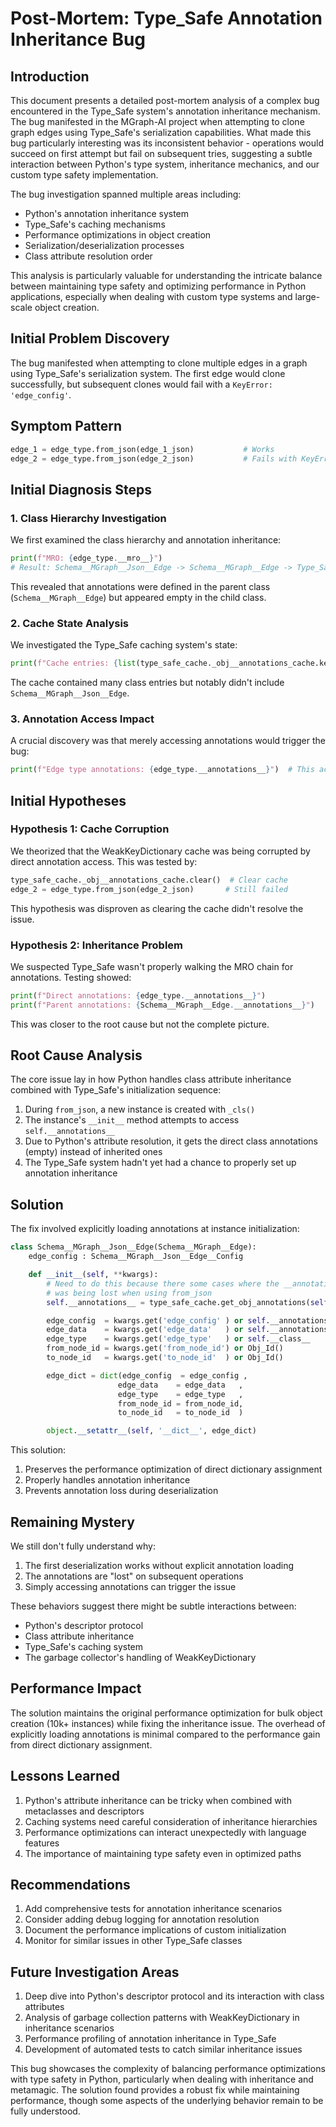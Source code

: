 # Post-Mortem: Type_Safe Annotation Inheritance Bug

## Introduction
This document presents a detailed post-mortem analysis of a complex bug encountered in the Type_Safe system's annotation inheritance mechanism. The bug manifested in the MGraph-AI project when attempting to clone graph edges using Type_Safe's serialization capabilities. What made this bug particularly interesting was its inconsistent behavior - operations would succeed on first attempt but fail on subsequent tries, suggesting a subtle interaction between Python's type system, inheritance mechanics, and our custom type safety implementation.

The bug investigation spanned multiple areas including:
- Python's annotation inheritance system
- Type_Safe's caching mechanisms
- Performance optimizations in object creation
- Serialization/deserialization processes
- Class attribute resolution order

This analysis is particularly valuable for understanding the intricate balance between maintaining type safety and optimizing performance in Python applications, especially when dealing with custom type systems and large-scale object creation.

## Initial Problem Discovery
The bug manifested when attempting to clone multiple edges in a graph using Type_Safe's serialization system. The first edge would clone successfully, but subsequent clones would fail with a `KeyError: 'edge_config'`.

## Symptom Pattern
```python
edge_1 = edge_type.from_json(edge_1_json)           # Works
edge_2 = edge_type.from_json(edge_2_json)           # Fails with KeyError: 'edge_config'
```

## Initial Diagnosis Steps

### 1. Class Hierarchy Investigation
We first examined the class hierarchy and annotation inheritance:
```python
print(f"MRO: {edge_type.__mro__}")
# Result: Schema__MGraph__Json__Edge -> Schema__MGraph__Edge -> Type_Safe -> object
```

This revealed that annotations were defined in the parent class (`Schema__MGraph__Edge`) but appeared empty in the child class.

### 2. Cache State Analysis
We investigated the Type_Safe caching system's state:
```python
print(f"Cache entries: {list(type_safe_cache._obj__annotations_cache.keys())}")
```

The cache contained many class entries but notably didn't include `Schema__MGraph__Json__Edge`.

### 3. Annotation Access Impact
A crucial discovery was that merely accessing annotations would trigger the bug:
```python
print(f"Edge type annotations: {edge_type.__annotations__}")  # This access would cause subsequent operations to fail
```

## Initial Hypotheses

### Hypothesis 1: Cache Corruption
We theorized that the WeakKeyDictionary cache was being corrupted by direct annotation access. This was tested by:
```python
type_safe_cache._obj__annotations_cache.clear()  # Clear cache
edge_2 = edge_type.from_json(edge_2_json)       # Still failed
```

This hypothesis was disproven as clearing the cache didn't resolve the issue.

### Hypothesis 2: Inheritance Problem
We suspected Type_Safe wasn't properly walking the MRO chain for annotations. Testing showed:
```python
print(f"Direct annotations: {edge_type.__annotations__}")                 # Empty {}
print(f"Parent annotations: {Schema__MGraph__Edge.__annotations__}")      # Contains expected annotations
```

This was closer to the root cause but not the complete picture.

## Root Cause Analysis
The core issue lay in how Python handles class attribute inheritance combined with Type_Safe's initialization sequence:

1. During `from_json`, a new instance is created with `_cls()`
2. The instance's `__init__` method attempts to access `self.__annotations__`
3. Due to Python's attribute resolution, it gets the direct class annotations (empty) instead of inherited ones
4. The Type_Safe system hadn't yet had a chance to properly set up annotation inheritance

## Solution
The fix involved explicitly loading annotations at instance initialization:

```python
class Schema__MGraph__Json__Edge(Schema__MGraph__Edge):
    edge_config : Schema__MGraph__Json__Edge__Config           

    def __init__(self, **kwargs):
        # Need to do this because there some cases where the __annotations__ 
        # was being lost when using from_json
        self.__annotations__ = type_safe_cache.get_obj_annotations(self)  

        edge_config  = kwargs.get('edge_config' ) or self.__annotations__['edge_config']()
        edge_data    = kwargs.get('edge_data'   ) or self.__annotations__['edge_data'  ]()
        edge_type    = kwargs.get('edge_type'   ) or self.__class__
        from_node_id = kwargs.get('from_node_id') or Obj_Id()
        to_node_id   = kwargs.get('to_node_id'  ) or Obj_Id()

        edge_dict = dict(edge_config  = edge_config ,
                        edge_data    = edge_data   ,
                        edge_type    = edge_type   ,
                        from_node_id = from_node_id,
                        to_node_id   = to_node_id  )

        object.__setattr__(self, '__dict__', edge_dict)
```

This solution:
1. Preserves the performance optimization of direct dictionary assignment
2. Properly handles annotation inheritance
3. Prevents annotation loss during deserialization

## Remaining Mystery
We still don't fully understand why:
1. The first deserialization works without explicit annotation loading
2. The annotations are "lost" on subsequent operations
3. Simply accessing annotations can trigger the issue

These behaviors suggest there might be subtle interactions between:
- Python's descriptor protocol
- Class attribute inheritance
- Type_Safe's caching system
- The garbage collector's handling of WeakKeyDictionary

## Performance Impact
The solution maintains the original performance optimization for bulk object creation (10k+ instances) while fixing the inheritance issue. The overhead of explicitly loading annotations is minimal compared to the performance gain from direct dictionary assignment.

## Lessons Learned
1. Python's attribute inheritance can be tricky when combined with metaclasses and descriptors
2. Caching systems need careful consideration of inheritance hierarchies
3. Performance optimizations can interact unexpectedly with language features
4. The importance of maintaining type safety even in optimized paths

## Recommendations
1. Add comprehensive tests for annotation inheritance scenarios
2. Consider adding debug logging for annotation resolution
3. Document the performance implications of custom initialization
4. Monitor for similar issues in other Type_Safe classes

## Future Investigation Areas
1. Deep dive into Python's descriptor protocol and its interaction with class attributes
2. Analysis of garbage collection patterns with WeakKeyDictionary in inheritance scenarios
3. Performance profiling of annotation inheritance in Type_Safe
4. Development of automated tests to catch similar inheritance issues

This bug showcases the complexity of balancing performance optimizations with type safety in Python, particularly when dealing with inheritance and metamagic. The solution found provides a robust fix while maintaining performance, though some aspects of the underlying behavior remain to be fully understood.